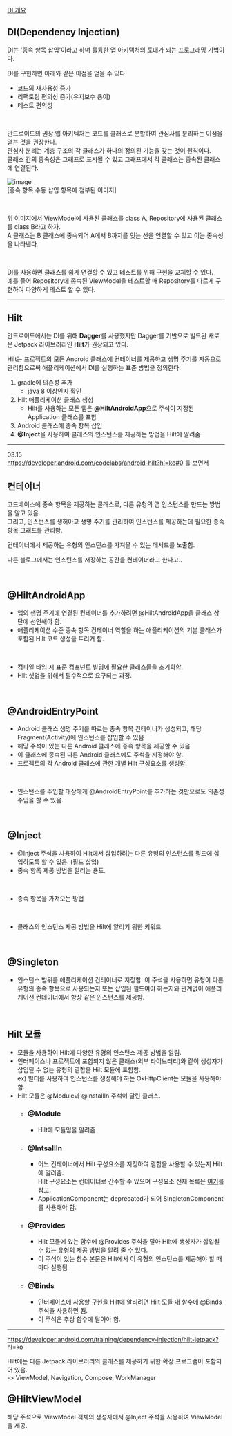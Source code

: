 [DI 개요](https://developer.android.com/training/dependency-injection?hl=ko)

## DI(Dependency Injection)<br/>
DI는 '종속 항목 삽입'이라고 하며 훌륭한 앱 아키텍처의 토대가 되는 프로그래밍 기법이다.<br/>

DI를 구현하면 아래와 같은 이점을 얻을 수 있다.<br/>
- 코드의 재사용성 증가
- 리팩토링 편의성 증가(유지보수 용이)
- 테스트 편의성

<br/>

안드로이드의 권장 앱 아키텍처는 코드를 클래스로 분할하여 관심사를 분리하는 이점을 얻는 것을 권장한다.<br/>
관심사 분리는 계층 구조의 각 클래스가 하나의 정의된 기능을 갖는 것이 원칙이다.<br/>
클래스 간의 종속성은 그래프로 표시될 수 있고 그래프에서 각 클래스는 종속된 클래스에 연결된다.

![image](https://user-images.githubusercontent.com/52282493/224609440-8ba4d758-957c-4cb9-8a31-99bdc92c764c.png)<br/>
[종속 항목 수동 삽입 항목에 첨부된 이미지]

<br/>

위 이미지에서 ViewModel에 사용된 클래스를 class A, Repository에 사용된 클래스를 class B라고 하자.<br/>
A 클래스는 B 클래스에 종속되어 A에서 B까지를 잇는 선을 연결할 수 있고 이는 종속성을 나타낸다.

<br/>

DI를 사용하면 클래스를 쉽게 연결할 수 있고 테스트를 위해 구현을 교체할 수 있다.<br/>
예를 들어 Repository에 종속된 ViewModel을 테스트할 때 Repository를 다르게 구현하여 다양하게 테스트 할 수 있다.

---

## Hilt
안드로이드에서는 DI를 위해 **Dagger**를 사용했지만 Dagger를 기반으로 빌드된 새로운 Jetpack 라이브러리인 **Hilt**가 권장되고 있다.

Hilt는 프로젝트의 모든 Android 클래스에 컨테이너를 제공하고 생명 주기를 자동으로 관리함으로써 애플리케이션에서 DI를 실행하는 표준 방법을 정의한다.

1. gradle에 의존성 추가
   + java 8 이상인지 확인
2. Hilt 애플리케이션 클래스 생성
   + Hilt를 사용하는 모든 앱은 **@HiltAndroidApp**으로 주석이 지정된 Application 클래스를 포함
3. Android 클래스에 종속 항목 삽입
4. **@Inject**을 사용하여 클래스의 인스턴스를 제공하는 방법을 Hilt에 알려줌

---

03.15<br/>
https://developer.android.com/codelabs/android-hilt?hl=ko#0 를 보면서

## 컨테이너
코드베이스에 종속 항목을 제공하는 클래스로, 다른 유형의 앱 인스턴스를 만드는 방법을 알고 있음.<br/>
그리고, 인스턴스를 생허아고 생명 주기를 관리하여 인스턴스를 제공하는데 필요한 종속 항목 그래프를 관리함.

컨테이너에서 제공하는 유형의 인스턴스를 가져올 수 있는 메서드를 노출함.

다른 블로그에서는 인스턴스를 저장하는 공간을 컨테이너라고 한다고..

<br/>
 
## @HiltAndroidApp
- 앱의 생명 주기에 연결된 컨테이너를 추가하려면 @HiltAndroidApp을 클래스 상단에 선언해야 함.
- 애플리케이션 수준 종속 항목 컨테이너 역할을 하는 애플리케이션의 기본 클래스가 포함된 Hilt 코드 생성을 트리거 함.

<br/>

- 컴파일 타임 시 표준 컴포넌트 빌딩에 필요한 클래스들을 초기화함.
- Hilt 셋업을 위해서 필수적으로 요구되는 과정.

<br/>

## @AndroidEntryPoint
- Android 클래스 생명 주기를 따르는 종속 항목 컨테이너가 생성되고, 해당 Fragment(Activity)에 인스턴스를 삽입할 수 있음
- 해당 주석이 있는 다른 Android 클래스에 종속 항목을 제공할 수 있음
- 이 클래스에 종속된 다른 Android 클래스에도 주석을 지정해야 함.
- 프로젝트의 각 Android 클래스에 관한 개별 Hilt 구성요소를 생성함.

<br/>

- 인스턴스를 주입할 대상에게 @AndroidEntryPoint를 추가하는 것만으로도 의존성 주입을 할 수 있음.

<br/>

## @Inject
- @Inject 주석을 사용하여 Hilt에서 삽입하려는 다른 유형의 인스턴스를 필드에 삽입하도록 할 수 있음. (필드 삽입)
- 종속 항목 제공 방법을 알리는 용도.

<br/>

- 종속 항목을 가져오는 방법

<br/>

- 클래스의 인스턴스 제공 방법을 Hilt에 알리기 위한 키워드

<br/>

## @Singleton
- 인스턴스 범위를 애플리케이션 컨테이너로 지정함. 이 주석을 사용하면 유형이 다른 유형의 종속 항목으로 사용되는지 또는 삽입된 필드여야 하는지와 관계없이 애플리케이션 컨테이너에서 항상 같은 인스턴스를 제공함.

</br>

## Hilt 모듈
- 모듈을 사용하여 Hilt에 다양한 유형의 인스턴스 제공 방법을 알림.
- 인터페이스나 프로젝트에 포함되지 않은 클래스(외부 라이브러리)와 같이 생성자가 삽입될 수 없는 유형의 결합을 Hilt 모듈에 포함함.<br/>
ex) 빌더를 사용하여 인스턴스를 생성해야 하는 OkHttpClient는 모듈을 사용해야 함.
- Hilt 모듈은 @Module과 @InstallIn 주석이 달린 클래스.
  - ### @Module
    - Hilt에 모듈임을 알려줌
  - ### @IntsallIn
    - 어느 컨테이너에서 Hilt 구성요소를 지정하여 결합을 사용할 수 있는지 Hilt에 알려줌.<br/>
      Hilt 구성요소는 컨테이너로 간주할 수 있으며 구성요소 전체 목록은 [여기](https://developer.android.com/training/dependency-injection/hilt-android?hl=ko#generated-components)를 참고.
    - ApplicationComponent는 deprecated가 되어 SingletonComponent를 사용해야 함.
  - ### @Provides
    - Hilt 모듈에 있는 함수에 @Provides 주석을 달아 Hilt에 생성자가 삽입될 수 없는 유형의 제공 방법을 알려 줄 수 있다.
    - 이 주석이 있는 함수 본문은 Hilt에서 이 유형의 인스턴스를 제공해야 할 때마다 실행됨
  - ### @Binds
    - 인터페이스에 사용할 구현을 Hilt에 알리려면 Hilt 모듈 내 함수에 @Binds 주석을 사용하면 됨.
    - 이 주석은 추상 함수에 달아야 함.


---

https://developer.android.com/training/dependency-injection/hilt-jetpack?hl=ko

Hilt에는 다른 Jetpack 라이브러리의 클래스를 제공하기 위한 확장 프로그램이 포함되어 있음.<br/>
-> ViewModel, Navigation, Compose, WorkManager

## @HiltViewModel
해당 주석으로 ViewModel 객체의 생성자에서 @Inject 주석을 사용하여 ViewModel을 제공.